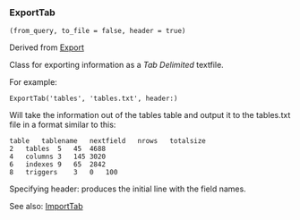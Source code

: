 ### ExportTab

``` suneido
(from_query, to_file = false, header = true)
```

Derived from [Export](<Export.md>)

Class for exporting information as a *Tab Delimited* textfile.

For example:

``` suneido
ExportTab('tables', 'tables.txt', header:) 
```

Will take the information out of the tables table and output it to the 
tables.txt file in a format similar to this:

``` suneido
table   tablename   nextfield   nrows   totalsize
2   tables  5   45  4688
4   columns 3   145 3020
6   indexes 9   65  2842
8   triggers    3   0   100
```

Specifying header: produces the initial line with the field names.

See also: [ImportTab](<ImportTab.md>)